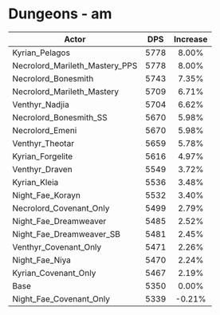 # Dungeons - am
| Actor | DPS | Increase |
|---|:---:|:---:|
|Kyrian_Pelagos|5778|8.00%|
|Necrolord_Marileth_Mastery_PPS|5778|8.00%|
|Necrolord_Bonesmith|5743|7.35%|
|Necrolord_Marileth_Mastery|5709|6.71%|
|Venthyr_Nadjia|5704|6.62%|
|Necrolord_Bonesmith_SS|5670|5.98%|
|Necrolord_Emeni|5670|5.98%|
|Venthyr_Theotar|5659|5.78%|
|Kyrian_Forgelite|5616|4.97%|
|Venthyr_Draven|5549|3.72%|
|Kyrian_Kleia|5536|3.48%|
|Night_Fae_Korayn|5532|3.40%|
|Necrolord_Covenant_Only|5499|2.79%|
|Night_Fae_Dreamweaver|5485|2.52%|
|Night_Fae_Dreamweaver_SB|5481|2.45%|
|Venthyr_Covenant_Only|5471|2.26%|
|Night_Fae_Niya|5470|2.24%|
|Kyrian_Covenant_Only|5467|2.19%|
|Base|5350|0.00%|
|Night_Fae_Covenant_Only|5339|-0.21%|
